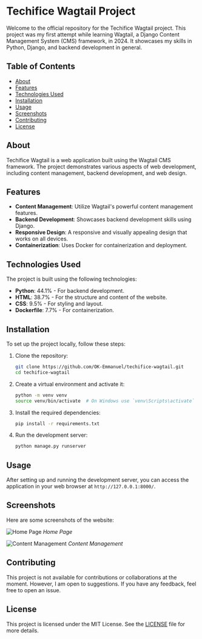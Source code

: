 # Techifice Wagtail Project

Welcome to the official repository for the Techifice Wagtail project. This project was my first attempt while learning Wagtail, a Django Content Management System (CMS) framework, in 2024. It showcases my skills in Python, Django, and backend development in general.

## Table of Contents

- [About](#about)
- [Features](#features)
- [Technologies Used](#technologies-used)
- [Installation](#installation)
- [Usage](#usage)
- [Screenshots](#screenshots)
- [Contributing](#contributing)
- [License](#license)

## About

Techifice Wagtail is a web application built using the Wagtail CMS framework. The project demonstrates various aspects of web development, including content management, backend development, and web design.

## Features

- **Content Management**: Utilize Wagtail's powerful content management features.
- **Backend Development**: Showcases backend development skills using Django.
- **Responsive Design**: A responsive and visually appealing design that works on all devices.
- **Containerization**: Uses Docker for containerization and deployment.

## Technologies Used

The project is built using the following technologies:

- **Python**: 44.1% - For backend development.
- **HTML**: 38.7% - For the structure and content of the website.
- **CSS**: 9.5% - For styling and layout.
- **Dockerfile**: 7.7% - For containerization.

## Installation

To set up the project locally, follow these steps:

1. Clone the repository:

    ```bash
    git clone https://github.com/OK-Emmanuel/techifice-wagtail.git
    cd techifice-wagtail
    ```

2. Create a virtual environment and activate it:

    ```bash
    python -m venv venv
    source venv/bin/activate  # On Windows use `venv\Scripts\activate`
    ```

3. Install the required dependencies:

    ```bash
    pip install -r requirements.txt
    ```

4. Run the development server:

    ```bash
    python manage.py runserver
    ```

## Usage

After setting up and running the development server, you can access the application in your web browser at `http://127.0.0.1:8000/`.

## Screenshots

Here are some screenshots of the website:

![Home Page](path/to/homepage_screenshot.png)
*Home Page*

![Content Management](path/to/content_management_screenshot.png)
*Content Management*

## Contributing

This project is not available for contributions or collaborations at the moment. However, I am open to suggestions. If you have any feedback, feel free to open an issue.

## License

This project is licensed under the MIT License. See the [LICENSE](LICENSE) file for more details.
